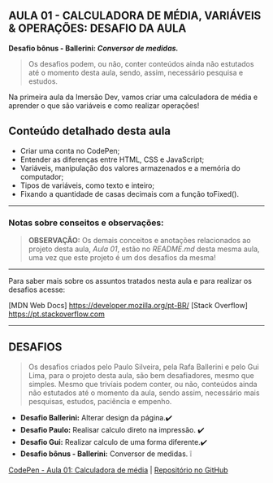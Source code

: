 AULA 01 - CALCULADORA DE MÉDIA, VARIÁVEIS & OPERAÇÕES: DESAFIO DA AULA
---

**Desafio bônus - Ballerini: _Conversor de medidas._**
>Os desafios podem, ou não, conter conteúdos ainda não estutados até o momento desta aula, sendo, assim, necessário pesquisa e estudos.

Na primeira aula da Imersão Dev, vamos criar uma calculadora de média e aprender o que são variáveis e como realizar operações! 

## Conteúdo detalhado desta aula

- Criar uma conta no CodePen;
- Entender as diferenças entre HTML, CSS e JavaScript;
- Variáveis, manipulação dos valores armazenados e a memória do computador;
- Tipos de variáveis, como texto e inteiro;
- Fixando a quantidade de casas decimais com a função toFixed().


--- 

### Notas sobre conseitos e observações:

>**OBSERVAÇÃO:** Os demais conceitos e anotações relacionados ao projeto desta aula, _Aula 01_, estão no _README.md_ desta mesma aula, uma vez que este projeto é um dos desafios da mesma!   

---

Para saber mais sobre os assuntos tratados nesta aula e para realizar os desafios acesse:

[MDN Web Docs] https://developer.mozilla.org/pt-BR/
[Stack Overflow] https://pt.stackoverflow.com

---

## DESAFIOS

>Os desafios criados pelo Paulo Silveira, pela Rafa Ballerini e pelo Gui Lima, para o projeto desta aula, são bem desafiadores, mesmo que simples. Mesmo que trivíais podem conter, ou não, conteúdos ainda não estutados até o momento da aula, sendo assim, necessário mais pesquisas, estudos, paciência e empenho.

- **Desafio Ballerini:** Alterar design da página.✔️
- **Desafio Paulo:** Realisar calculo direto na impressão. ✔️
- **Desafio Gui:** Realizar calculo de uma forma diferente.✔️
- **Desafio bônus - Ballerini:** Conversor de medidas. ❕

[CodePen - Aula 01: Calculadora de média](https://codepen.io/lannyer/pen/RwLvPJj?editors=0010) | [Repositório no GitHub](https://github.com/Lannyer/imersaodev3/tree/master/Aula1.1-OutrosDesafio)